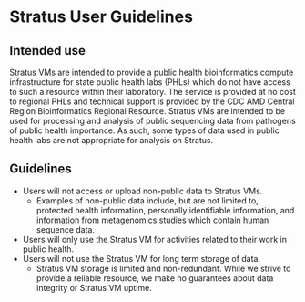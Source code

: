 # Stratus User Guidelines

## Intended use

Stratus VMs are intended to provide a public health bioinformatics compute infrastructure for state public health labs (PHLs) which do not have access to such a resource within their laboratory. The service is provided at no cost to regional PHLs and technical support is provided by the CDC AMD Central Region Bioinformatics Regional Resource.
Stratus VMs are intended to be used for processing and analysis of public sequencing data from pathogens of public health importance. As such, some types of data used in public health labs are not appropriate for analysis on Stratus.

## Guidelines

- Users will not access or upload non-public data to Stratus VMs.
  - Examples of non-public data include, but are not limited to, protected health information, personally identifiable information, and information from metagenomics studies which contain human sequence data.
- Users will only use the Stratus VM for activities related to their work in public health.
- Users will not use the Stratus VM for long term storage of data.
  - Stratus VM storage is limited and non-redundant. While we strive to provide a reliable resource, we make no guarantees about data integrity or Stratus VM uptime.
